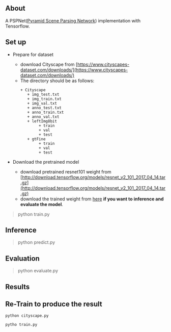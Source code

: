 ## About

A PSPNet([Pyramid Scene Parsing Network](http://openaccess.thecvf.com/content_cvpr_2017/papers/Zhao_Pyramid_Scene_Parsing_CVPR_2017_paper.pdf)) implementation with Tensorflow.

## Set up

+ Prepare for dataset

    + download Cityscape from [https://www.cityscapes-dataset.com/downloads/](https://www.cityscapes-dataset.com/downloads/)
    + The directory should be as follows:
        ```
        + Cityscape
           + img_test.txt	
           + img_train.txt	
           + img_val.txt
           + anno_test.txt
           + anno_train.txt	
           + anno_val.txt	
           + leftImg8bit
                + train
                + val
                + test
           + gtFine	
                + train
                + val
                + test
        ```
    
+ Download the pretrained model
    + download pretrained resnet101 weight from [http://download.tensorflow.org/models/resnet_v2_101_2017_04_14.tar.gz](http://download.tensorflow.org/models/resnet_v2_101_2017_04_14.tar.gz)
    + download the trained weight from [here]() **if you want to inference and evaluate the model**.
    

> python train.py

## Inference 

> python predict.py

## Evaluation

> python evaluate.py

## Results

## Re-Train to produce the result

```
python cityscape.py

pytho train.py

```